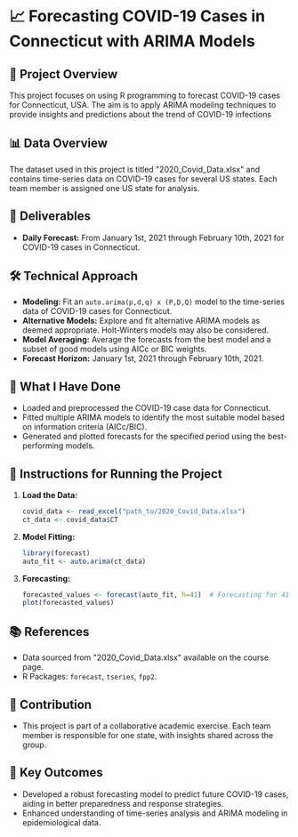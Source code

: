 # 📈 Forecasting COVID-19 Cases in Connecticut with ARIMA Models

## 🎯 Project Overview
This project focuses on using R programming to forecast COVID-19 cases for Connecticut, USA. The aim is to apply ARIMA modeling techniques to provide insights and predictions about the trend of COVID-19 infections

## 📊 Data Overview
The dataset used in this project is titled "2020_Covid_Data.xlsx" and contains time-series data on COVID-19 cases for several US states. Each team member is assigned one US state for analysis.

## 🚀 Deliverables
- **Daily Forecast:** From January 1st, 2021 through February 10th, 2021 for COVID-19 cases in Connecticut.

## 🛠️ Technical Approach
- **Modeling:** Fit an `auto.arima(p,d,q) x (P,D,Q)` model to the time-series data of COVID-19 cases for Connecticut.
- **Alternative Models:** Explore and fit alternative ARIMA models as deemed appropriate. Holt-Winters models may also be considered.
- **Model Averaging:** Average the forecasts from the best model and a subset of good models using AICc or BIC weights.
- **Forecast Horizon:** January 1st, 2021 through February 10th, 2021.

## 🧪 What I Have Done
- Loaded and preprocessed the COVID-19 case data for Connecticut.
- Fitted multiple ARIMA models to identify the most suitable model based on information criteria (AICc/BIC).
- Generated and plotted forecasts for the specified period using the best-performing models.

## 📝 Instructions for Running the Project
1. **Load the Data:**
    ```R
    covid_data <- read_excel("path_to/2020_Covid_Data.xlsx")
    ct_data <- covid_data$CT
    ```
2. **Model Fitting:**
    ```R
    library(forecast)
    auto_fit <- auto.arima(ct_data)
    ```
3. **Forecasting:**
    ```R
    forecasted_values <- forecast(auto_fit, h=41)  # Forecasting for 41 days
    plot(forecasted_values)
    ```

## 📚 References
- Data sourced from "2020_Covid_Data.xlsx" available on the course page.
- R Packages: `forecast`, `tseries`, `fpp2`.

## 🤝 Contribution
- This project is part of a collaborative academic exercise. Each team member is responsible for one state, with insights shared across the group.

## 🌟 Key Outcomes
- Developed a robust forecasting model to predict future COVID-19 cases, aiding in better preparedness and response strategies.
- Enhanced understanding of time-series analysis and ARIMA modeling in epidemiological data.

